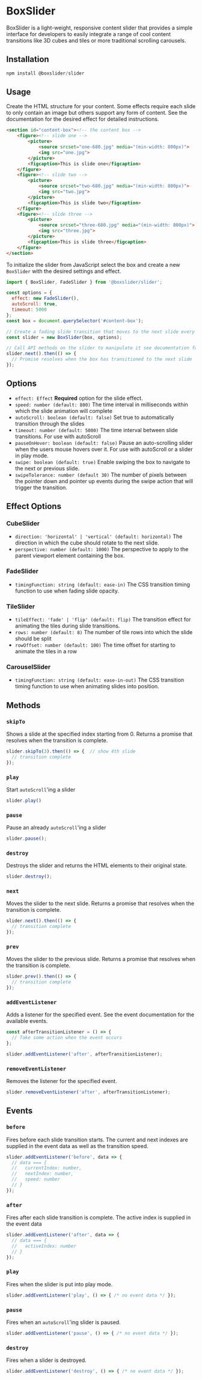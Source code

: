 BoxSlider
===

BoxSlider is a light-weight, responsive content slider that provides a
simple interface for developers to easily integrate a range of cool content
transitions like 3D cubes and tiles or more traditional scrolling carousels.

Installation
---

```javascript
npm install @boxslider/slider
```

Usage
---

Create the HTML structure for your content. Some effects require each slide to only 
contain an image but others support any form of content. See the documentation for
the desired effect for detailed instructions.

```html
<section id="content-box"><!-- the content box -->
    <figure><!-- slide one -->
        <picture>
            <source srcset="one-680.jpg" media="(min-width: 800px)">
            <img src="one.jpg">
        </picture>
        <figcaption>This is slide one</figcaption>
    </figure>
    <figure><!-- slide two -->
        <picture>
            <source srcset="two-680.jpg" media="(min-width: 800px)">
            <img src="two.jpg">
        </picture>
        <figcaption>This is slide two</figcaption>
    </figure>
    <figure><!-- slide three -->
        <picture>
            <source srcset="three-680.jpg" media="(min-width: 800px)">
            <img src="three.jpg">
        </picture>
        <figcaption>This is slide three</figcaption>
    </figure>
</section>
```
To initialize the slider from JavaScript select the box and create a new `BoxSlider` with
the desired settings and effect.

```javascript
import { BoxSlider, FadeSlider } from '@boxslider/slider'; 

const options = { 
  effect: new FadeSlider(), 
  autoScroll: true,
  timeout: 5000
};
const box = document.querySelector('#content-box');

// Create a fading slide transition that moves to the next slide every 5 seconds (5000ms)
const slider = new BoxSlider(box, options);

// Call API methods on the slider to manipulate it see documentation for available actions
slider.next().then(() => {
  // Promise resolves when the box has transitioned to the next slide
});
``` 

Options
---

* `effect: Effect` **Required** option for the slide effect.
* `speed: number (default: 800)` The time interval in milliseconds within which the
  slide animation will complete
* `autoScroll: boolean (default: false)` Set true to automatically transition through
  the slides
* `timeout: number (default: 5000)` The time interval between slide transitions. For use
  with autoScroll
* `pauseOnHover: boolean (default: false)` Pause an auto-scrolling slider when the users
  mouse hovers over it. For use with autoScroll or a slider in play mode.
* `swipe: boolean (default: true)` Enable swiping the box to navigate to the next or 
  previous slide.
* `swipeTolerance: number (default 30)` The number of pixels between the pointer down
  and pointer up events during the swipe action that will trigger the transition.

Effect Options
---
  
### CubeSlider
* `direction: 'horizontal' | 'vertical' (default: horizontal)` The direction in which the
  cube should rotate to the next slide.
* `perspective: number (default: 1000)` The perspective to apply to the parent viewport 
  element containing the box. 

### FadeSlider 
* `timingFunction: string (default: ease-in)` The CSS transition timing function to use
  when fading slide opacity.

### TileSlider 
* `tileEffect: 'fade' | 'flip' (default: flip)` The transition effect for animating the tiles during
  slide transitions. 
* `rows: number (default: 8)` The number of tile rows into which the slide should
  be split
* `rowOffset: number (default: 100)` The time offset for starting to animate the tiles
  in a row

### CarouselSlider
* `timingFunction: string (default: ease-in-out)` The CSS transition timing function to use
  when animating slides into position.

Methods
---

### `skipTo`
Shows a slide at the specified index starting from 0. Returns a promise that resolves 
when the transition is complete.

```javascript
slider.skipTo(3).then(() => {  // show 4th slide
  // transition complete
});
```

### `play`
Start `autoScroll`'ing a slider

```javascript
slider.play()
```

### `pause`
Pause an already `autoScroll`'ing a slider

```javascript
slider.pause();
```

### `destroy`
Destroys the slider and returns the HTML elements to their original state.

```javascript
slider.destroy();
```

### `next`
Moves the slider to the next slide. Returns a promise that resolves when the transition
is complete.

```javascript
slider.next().then(() => {
  // transition complete
});
```

### `prev`
Moves the slider to the previous slide. Returns a promise that resolves when the 
transition is complete.

```javascript
slider.prev().then(() => {
  // transition complete
});
```

### `addEventListener`
Adds a listener for the specified event. See the event documentation for the available
events.

```javascript
const afterTransitionListener = () => {
  // Take some action when the event occurs
};

slider.addEventListener('after', afterTransitionListener);
```

### `removeEventListener`
Removes the listener for the specified event.

```javascript
slider.removeEventListener('after', afterTransitionListener);
```

Events
---

### `before`
Fires before each slide transition starts. The current and next indexes are supplied in the 
event data as well as the transition speed.

```javascript
slider.addEventListener('before', data => {
  // data === {
  //   currentIndex: number,
  //   nextIndex: number,
  //   speed: number 
  // }
});
```

### `after`
Fires after each slide transition is complete. The active index is supplied in the event
data

```javascript
slider.addEventListener('after', data => {
  // data === {
  //   activeIndex: number
  // }
});
```

### `play`
Fires when the slider is put into play mode.

```javascript
slider.addEventListener('play', () => { /* no event data */ });
```

### `pause`
Fires when an `autoScroll`'ing slider is paused.

```javascript
slider.addEventListener('pause', () => { /* no event data */ });
```

### `destroy`
Fires when a slider is destroyed.

```javascript
slider.addEventListener('destroy', () => { /* no event data */ });
```
